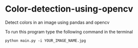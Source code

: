 # Color-detection-using-opencv
Detect colors in an image using pandas and opencv

To run this program type the following command in the terminal

`python main.py -i YOUR_IMAGE_NAME.jpg`
